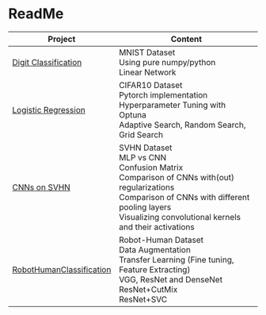 # ReadMe

| Project                                                      | Content                                                      |
| ------------------------------------------------------------ | ------------------------------------------------------------ |
| [Digit Classification](https://github.com/elifcansuyildiz/DeepLearningProjects/tree/main/DigitClassification) | MNIST Dataset<br />Using pure numpy/python<br />Linear Network |
| [Logistic Regression](https://github.com/elifcansuyildiz/DeepLearningProjects/tree/main/LogisticRegressionCIFAR10) | CIFAR10 Dataset<br />Pytorch implementation<br />Hyperparameter Tuning with Optuna<br />Adaptive Search, Random Search,  Grid Search |
| [CNNs on SVHN](https://github.com/elifcansuyildiz/DeepLearningProjects/tree/main/CNNonSVHN) | SVHN Dataset<br />MLP vs CNN<br />Confusion Matrix<br />Comparison of CNNs with(out) regularizations<br />Comparison of CNNs with different pooling layers<br />Visualizing convolutional kernels and their activations |
| [RobotHumanClassification](https://github.com/elifcansuyildiz/DeepLearningProjects/tree/main/RobotHumanClassification) | Robot-Human Dataset<br />Data Augmentation<br />Transfer Learning (Fine tuning, Feature Extracting)<br />VGG, ResNet and DenseNet<br />ResNet+CutMix<br />ResNet+SVC |